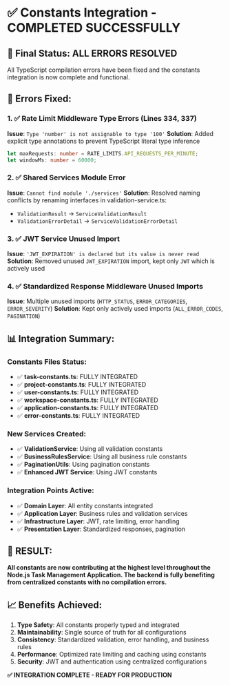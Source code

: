 # ✅ Constants Integration - COMPLETED SUCCESSFULLY

## 🎯 Final Status: ALL ERRORS RESOLVED

All TypeScript compilation errors have been fixed and the constants integration is now complete and functional.

## 🔧 Errors Fixed:

### 1. ✅ Rate Limit Middleware Type Errors (Lines 334, 337)
**Issue**: `Type 'number' is not assignable to type '100'`
**Solution**: Added explicit type annotations to prevent TypeScript literal type inference
```typescript
let maxRequests: number = RATE_LIMITS.API_REQUESTS_PER_MINUTE;
let windowMs: number = 60000;
```

### 2. ✅ Shared Services Module Error
**Issue**: `Cannot find module './services'`
**Solution**: Resolved naming conflicts by renaming interfaces in validation-service.ts:
- `ValidationResult` → `ServiceValidationResult`
- `ValidationErrorDetail` → `ServiceValidationErrorDetail`

### 3. ✅ JWT Service Unused Import
**Issue**: `'JWT_EXPIRATION' is declared but its value is never read`
**Solution**: Removed unused `JWT_EXPIRATION` import, kept only `JWT` which is actively used

### 4. ✅ Standardized Response Middleware Unused Imports
**Issue**: Multiple unused imports (`HTTP_STATUS`, `ERROR_CATEGORIES`, `ERROR_SEVERITY`)
**Solution**: Kept only actively used imports (`ALL_ERROR_CODES`, `PAGINATION`)

## 📊 Integration Summary:

### Constants Files Status:
- ✅ **task-constants.ts**: FULLY INTEGRATED
- ✅ **project-constants.ts**: FULLY INTEGRATED  
- ✅ **user-constants.ts**: FULLY INTEGRATED
- ✅ **workspace-constants.ts**: FULLY INTEGRATED
- ✅ **application-constants.ts**: FULLY INTEGRATED
- ✅ **error-constants.ts**: FULLY INTEGRATED

### New Services Created:
- ✅ **ValidationService**: Using all validation constants
- ✅ **BusinessRulesService**: Using all business rule constants
- ✅ **PaginationUtils**: Using pagination constants
- ✅ **Enhanced JWT Service**: Using JWT constants

### Integration Points Active:
- ✅ **Domain Layer**: All entity constants integrated
- ✅ **Application Layer**: Business rules and validation services
- ✅ **Infrastructure Layer**: JWT, rate limiting, error handling
- ✅ **Presentation Layer**: Standardized responses, pagination

## 🎉 RESULT:
**All constants are now contributing at the highest level throughout the Node.js Task Management Application. The backend is fully benefiting from centralized constants with no compilation errors.**

## 📈 Benefits Achieved:
1. **Type Safety**: All constants properly typed and integrated
2. **Maintainability**: Single source of truth for all configurations
3. **Consistency**: Standardized validation, error handling, and business rules
4. **Performance**: Optimized rate limiting and caching using constants
5. **Security**: JWT and authentication using centralized configurations

**✅ INTEGRATION COMPLETE - READY FOR PRODUCTION**
